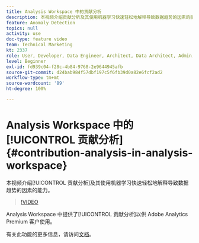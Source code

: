 ```yaml
---
title: Analysis Workspace 中的贡献分析
description: 本视频介绍贡献分析及其使用机器学习快速轻松地解释导致数据趋势的因素的能力。
feature: Anomaly Detection
topics: null
activity: use
doc-type: feature video
team: Technical Marketing
kt: 2337
role: User, Developer, Data Engineer, Architect, Data Architect, Admin, Leader
level: Beginner
exl-id: fd939c04-f28c-4b84-9768-2e9644945afb
source-git-commit: d24bab984f57dbf197c5f6fb39d0a82e6fcf2ad2
workflow-type: tm+mt
source-wordcount: '89'
ht-degree: 100%

---
```


# Analysis Workspace 中的[!UICONTROL 贡献分析] {#contribution-analysis-in-analysis-workspace}

本视频介绍[!UICONTROL 贡献分析]及其使用机器学习快速轻松地解释导致数据趋势的因素的能力。

>[!VIDEO](https://video.tv.adobe.com/v/25443/?quality=12&learn=on)

Analysis Workspace 中提供了[!UICONTROL 贡献分析]以供 Adobe Analytics Premium 客户使用。

有关此功能的更多信息，请访问[文档](https://experienceleague.adobe.com/docs/analytics/analyze/analysis-workspace/virtual-analyst/anomaly-detection/anomaly-detection.html?lang=zh-Hans)。

